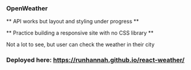 ### OpenWeather

** API works but layout and styling under progress **

** Practice building a responsive site with no CSS library **

Not a lot to see, but user can check the weather in their city

### Deployed here: https://runhannah.github.io/react-weather/
